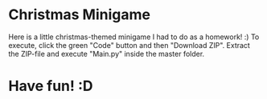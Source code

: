 # Christmas Minigame

Here is a little christmas-themed minigame I had to do as a homework! :) To execute, click the green "Code" button and then "Download ZIP". Extract the ZIP-file and execute "Main.py" inside the master folder.

# Have fun! :D 